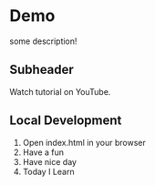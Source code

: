 # Demo

some description!

## Subheader

Watch tutorial on YouTube.

## Local Development

1. Open index.html in your browser
2. Have a fun
3. Have nice day
4. Today I Learn 
